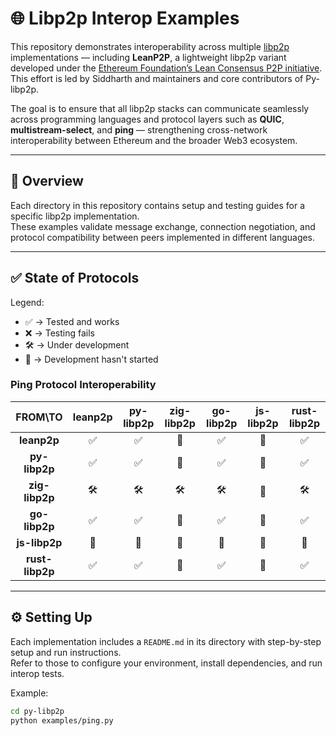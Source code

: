 # 🌐 Libp2p Interop Examples

This repository demonstrates interoperability across multiple [libp2p](https://libp2p.io/) implementations — including **LeanP2P**, a lightweight libp2p variant developed under the [Ethereum Foundation’s Lean Consensus P2P initiative](https://github.com/qdrvm/leanp2p). This effort is led by Siddharth and maintainers and core contributors of Py-libp2p.

The goal is to ensure that all libp2p stacks can communicate seamlessly across programming languages and protocol layers such as **QUIC**, **multistream-select**, and **ping** — strengthening cross-network interoperability between Ethereum and the broader Web3 ecosystem.

---

## 🚀 Overview

Each directory in this repository contains setup and testing guides for a specific libp2p implementation.  
These examples validate message exchange, connection negotiation, and protocol compatibility between peers implemented in different languages.

---

## ✅ State of Protocols

Legend:  
- ✅ → Tested and works  
- ❌ → Testing fails  
- 🛠️ → Under development  
- 🚧 → Development hasn't started  

### Ping Protocol Interoperability

|   FROM\TO  | leanp2p | py-libp2p | zig-libp2p | go-libp2p | js-libp2p | rust-libp2p |
|:----------:|:-------:|:---------:|:----------:|:---------:|:---------:|:------------:|
| **leanp2p**    |    ✅    |     ✅     |      🚧     |     ✅     |     🚧     |     ✅     |
| **py-libp2p**  |    ✅    |     ✅     |      🚧     |     ✅     |     🚧     |     ✅     |
| **zig-libp2p** |    🛠️    |     🛠️     |      🛠️     |     🛠️     |     🚧     |     🛠️     |
| **go-libp2p**  |    ✅    |     ✅     |      🚧     |     ✅     |     🚧     |     ✅     |
| **js-libp2p**  |    🚧    |     🚧     |      🚧     |     🚧     |     🚧     |     🚧     |
| **rust-libp2p**|    ✅    |     ✅     |      🚧     |     ✅     |     🚧     |     ✅     |

---

## ⚙️ Setting Up

Each implementation includes a `README.md` in its directory with step-by-step setup and run instructions.  
Refer to those to configure your environment, install dependencies, and run interop tests.

Example:
```bash
cd py-libp2p
python examples/ping.py
